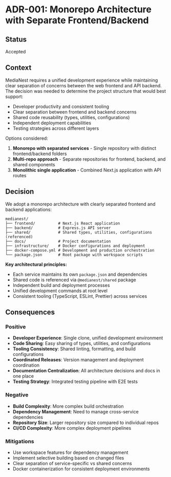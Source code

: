 # ADR-001: Monorepo Architecture with Separate Frontend/Backend

## Status

Accepted

## Context

MediaNest requires a unified development experience while maintaining clear separation of concerns between the web frontend and API backend. The decision was needed to determine the project structure that would best support:

- Developer productivity and consistent tooling
- Clear separation between frontend and backend concerns
- Shared code reusability (types, utilities, configurations)
- Independent deployment capabilities
- Testing strategies across different layers

Options considered:

1. **Monorepo with separated services** - Single repository with distinct frontend/backend folders
2. **Multi-repo approach** - Separate repositories for frontend, backend, and shared components
3. **Monolithic single application** - Combined Next.js application with API routes

## Decision

We adopt a monorepo architecture with clearly separated frontend and backend applications:

```
medianest/
├── frontend/          # Next.js React application
├── backend/           # Express.js API server
├── shared/            # Shared types, utilities, configurations (referenced)
├── docs/              # Project documentation
├── infrastructure/    # Docker configurations and deployment
├── docker-compose.yml # Development and production orchestration
└── package.json       # Root package with workspace scripts
```

**Key architectural principles:**

- Each service maintains its own `package.json` and dependencies
- Shared code is referenced via `@medianest/shared` package
- Independent build and deployment processes
- Unified development commands at root level
- Consistent tooling (TypeScript, ESLint, Prettier) across services

## Consequences

### Positive

- **Developer Experience**: Single clone, unified development environment
- **Code Sharing**: Easy sharing of types, utilities, and configurations
- **Tooling Consistency**: Shared linting, formatting, and build configurations
- **Coordinated Releases**: Version management and deployment coordination
- **Documentation Centralization**: All architecture decisions and docs in one place
- **Testing Strategy**: Integrated testing pipeline with E2E tests

### Negative

- **Build Complexity**: More complex build orchestration
- **Dependency Management**: Need to manage cross-service dependencies
- **Repository Size**: Larger repository size compared to individual repos
- **CI/CD Complexity**: More complex deployment pipelines

### Mitigations

- Use workspace features for dependency management
- Implement selective building based on changed files
- Clear separation of service-specific vs shared concerns
- Docker containerization for consistent deployment environments
